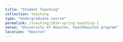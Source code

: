 ```yaml
---
title: "Student Teaching"
collection: teaching
type: "Undergraduate course"
permalink: /teaching/2014-spring-teaching-1
venue: "University of Houston, teachHouston program"
location: "Houston"
---
```

